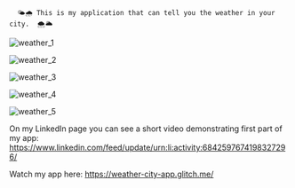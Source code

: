       🌤️🌧️ This is my application that can tell you the weather in your city.  🌨️🌥️


![weather_1](https://user-images.githubusercontent.com/91973134/146688766-9dfec4f1-5090-40d3-954b-734528020533.jpg)


![weather_2](https://user-images.githubusercontent.com/91973134/146688772-9cceb057-8dba-4fab-b605-2b9254d7d4f9.jpg)


![weather_3](https://user-images.githubusercontent.com/91973134/146688779-b6dd4064-4070-4605-b91d-6987b4f0fa68.jpg)


![weather_4](https://user-images.githubusercontent.com/91973134/146688784-09c31c7f-824b-4b34-ab72-43cead641819.jpg)


![weather_5](https://user-images.githubusercontent.com/91973134/146688785-ff51855d-60c6-43c0-bd8a-a7dc8886c76a.jpg)

On my LinkedIn page you can see a short video demonstrating first part of my app:
https://www.linkedin.com/feed/update/urn:li:activity:6842597674198327296/

Watch my app here: 
https://weather-city-app.glitch.me/
